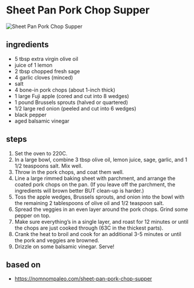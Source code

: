 # Sheet Pan Pork Chop Supper

![Sheet Pan Pork Chop Supper](https://recipes.ratcliffefamily.org/images/sheet-pan-pork-chop-supper.jpg)

## ingredients

- 5 tbsp extra virgin olive oil
- juice of 1 lemon
- 2 tbsp chopped fresh sage
- 4 garlic cloves (minced)
- salt
- 4 bone-in pork chops (about 1-inch thick)
- 1 large Fuji apple (cored and cut into 8 wedges)
- 1 pound Brussels sprouts (halved or quartered)
- 1/2 large red onion (peeled and cut into 6 wedges)
- black pepper
- aged balsamic vinegar

## steps

1. Set the oven to 220C.
2. In a large bowl, combine 3 tbsp olive oil, lemon juice, sage, garlic, and 1 1/2 teaspoons salt. Mix well.
3. Throw in the pork chops, and coat them well.
4. Line a large rimmed baking sheet with parchment, and arrange the coated pork chops on the pan. (If you leave off the parchment, the ingredients will brown better BUT clean-up is harder.)
5. Toss the apple wedges, Brussels sprouts, and onion into the bowl with the remaining 2 tablespoons of olive oil and 1/2 teaspoon salt.
6. Spread the veggies in an even layer around the pork chops. Grind some pepper on top.
7. Make sure everything’s in a single layer, and roast for 12 minutes or until the chops are just cooked through (63C in the thickest parts).
8. Crank the heat to broil and cook for an additional 3-5 minutes or until the pork and veggies are browned.
9. Drizzle on some balsamic vinegar. Serve!

## based on

- https://nomnompaleo.com/sheet-pan-pork-chop-supper
